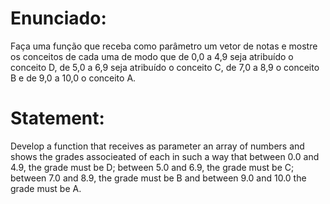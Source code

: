 # Enunciado:

Faça uma função que receba como parâmetro um vetor de notas e mostre os conceitos de cada uma de
modo que de 0,0 a 4,9 seja atribuído o conceito D, de 5,0 a 6,9 seja atribuído o conceito C, de 7,0 a 8,9 o
conceito B e de 9,0 a 10,0 o conceito A.

# Statement:

Develop a function that receives as parameter an array of numbers and shows the grades associeated of each in such a way that between 0.0 and 4.9, the grade must be D; between 5.0 and 6.9, the grade must be C; between 7.0 and 8.9, the grade must be B and between 9.0 and 10.0 the grade must be A.
